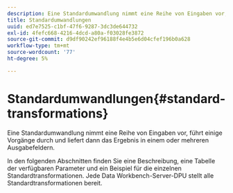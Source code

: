 ```yaml
---
description: Eine Standardumwandlung nimmt eine Reihe von Eingaben vor, führt einige Vorgänge durch und liefert dann das Ergebnis in einem oder mehreren Ausgabefeldern.
title: Standardumwandlungen
uuid: ed7e7525-c1bf-47f6-9287-3dc3de644732
exl-id: 4fefc668-4216-4dcd-a80a-f03028fe3872
source-git-commit: d9df90242ef96188f4e4b5e6d04cfef196b0a628
workflow-type: tm+mt
source-wordcount: '77'
ht-degree: 5%

---
```


# Standardumwandlungen{#standard-transformations}

Eine Standardumwandlung nimmt eine Reihe von Eingaben vor, führt einige Vorgänge durch und liefert dann das Ergebnis in einem oder mehreren Ausgabefeldern.

In den folgenden Abschnitten finden Sie eine Beschreibung, eine Tabelle der verfügbaren Parameter und ein Beispiel für die einzelnen Standardtransformationen. Jede Data Workbench-Server-DPU stellt alle Standardtransformationen bereit.
